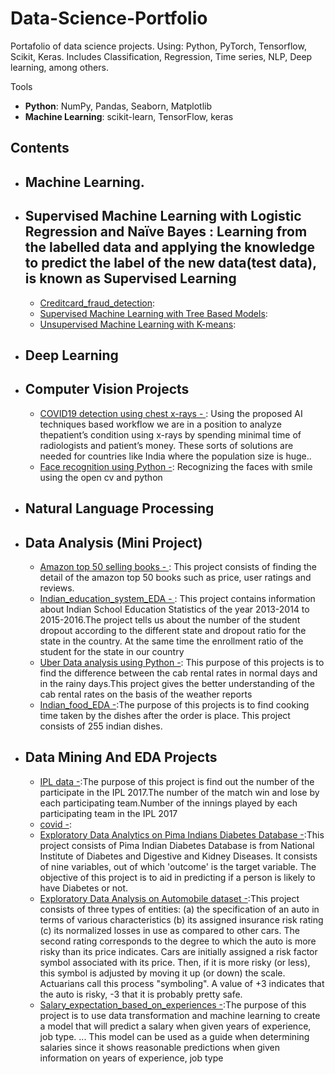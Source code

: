 # Data-Science-Portfolio
Portafolio of data science projects. Using: Python, PyTorch,  Tensorflow, Scikit, Keras. Includes Classification, Regression, Time series, NLP, Deep learning, among others.
 
 Tools
  - **Python**: NumPy, Pandas, Seaborn, Matplotlib
  - **Machine Learning**: scikit-learn, TensorFlow, keras

## Contents
 
 - ## Machine Learning.
 - ## Supervised Machine Learning with Logistic Regression and Naïve Bayes : Learning from the labelled data and applying the knowledge to predict the label of the new data(test data), is known as Supervised Learning
      - [Creditcard_fraud_detection](https://github.com/kartikshastrakar/kartik/blob/main/Creditcard_fraud_detection.ipynb):
    - [Supervised Machine Learning with Tree Based Models]():
    - [Unsupervised Machine Learning with K-means]():
 
- ## Deep Learning
- ## Computer Vision Projects
    - [COVID19 detection using chest x-rays - ](https://github.com/kartikshastrakar/Data-Science-Portfolio/blob/main/Notebooks/Covid.ipynb):  Using the proposed AI techniques based workflow we are in a position to analyze thepatient’s condition using x-rays by spending minimal time of radiologists and patient’s money. These sorts of solutions are needed for countries like India where the population size is huge..
    - [Face recognition using Python -](https://github.com/kartikshastrakar/kartik/blob/main/Face_Recognition.ipynb): Recognizing the faces with smile using the open cv and python 


- ## Natural Language Processing

- ## Data Analysis (Mini Project)
   -  [Amazon top 50 selling books - ](https://github.com/kartikshastrakar/kartik/blob/main/amazon-top-50-bestselling-books-2009-2019.ipynb): This project consists of finding the detail of the amazon top 50 books such as price, user ratings and reviews.
   -  [Indian_education_system_EDA - ](https://github.com/kartikshastrakar/kartik/blob/main/Indian_Education_System.ipynb): This project contains information about Indian School Education Statistics of the year 2013-2014 to 2015-2016.The project tells us about the number of the student dropout according to the different state and dropout ratio for the state in the country. At the same time the  enrollment ratio of the student for the state in our country 
   -  [Uber Data analysis using Python -](https://github.com/kartikshastrakar/kartik/blob/main/Code%20file/Uber%20data%20analysisi.ipynb): This purpose of this projects is to find the difference between the cab rental rates in normal days and in the rainy days.This project gives the better understanding of the cab rental rates on the basis of the weather reports 
   -  [Indian_food_EDA -](https://github.com/kartikshastrakar/kartik/blob/main/indian-food-101%20(2).ipynb):The purpose of this projects is to find cooking time taken by the dishes after the order is place. This project consists of 255 indian dishes.

- ## Data Mining And EDA Projects
   -  [IPL data -](https://github.com/kartikshastrakar/kartik/blob/main/Code%20file/ipl2017.ipynb):The purpose of this project is find out the number of the participate in the IPL 2017.The number of the match win and lose by each participating team.Number of the innings played by each participating team in the IPL 2017
   -  [covid -]():
   -  [Exploratory Data Analytics on Pima Indians Diabetes Database -](https://github.com/kartikshastrakar/kartik/blob/main/Exploratory_Data_Analysis_pima_diabetes.ipynb):This project consists of  Pima Indian Diabetes Database is from National Institute of Diabetes and Digestive and Kidney Diseases. It consists of nine variables, out of which 'outcome' is the target variable. The objective of this project is to aid in predicting if a person is likely to have Diabetes or not.
   -  [Exploratory Data Analysis on Automobile dataset -](https://github.com/kartikshastrakar/kartik/blob/main/Exploratory_Data_Analysis_on_Automobile_dataset_(2).ipynb):This project consists of three types of entities: (a) the specification of an auto in terms of various characteristics (b) its assigned insurance risk rating (c) its normalized losses in use as compared to other cars. The second rating corresponds to the degree to which the auto is more risky than its price indicates. Cars are initially assigned a risk factor symbol associated with its price. Then, if it is more risky (or less), this symbol is adjusted by moving it up (or down) the scale. Actuarians call this process "symboling". A value of +3 indicates that the auto is risky, -3 that it is probably pretty safe.
   -  [Salary_expectation_based_on_experiences -](https://github.com/kartikshastrakar/kartik/blob/main/Salary_expectation_based_on_experiences.ipynb):The purpose of this project is to use data transformation and machine learning to create a model that will predict a salary when given years of experience, job type. ... This model can be used as a guide when determining salaries since it shows reasonable predictions when given information on years of experience, job type

   
